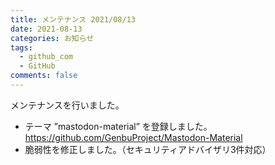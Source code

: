 ```yaml
---
title: メンテナンス 2021/08/13
date: 2021-08-13
categories: お知らせ
tags:
  - github_com
  - GitHub
comments: false
---
```


メンテナンスを行いました。

- テーマ ”mastodon-material” を登録しました。 https://github.com/GenbuProject/Mastodon-Material
- 脆弱性を修正しました。（セキュリティアドバイザリ3件対応）
